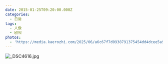 ```yaml
---
date: 2015-01-25T09:20:00.000Z
categories:
  - 日常
tags:
  - 人像
  - 剧照
photos:
  - 'https://media.kaerozhi.com/2025/06/a6c67f7d0938791375454dd4dcee5a90.jpg'
---
```

![_DSC4616.jpg](https://media.kaerozhi.com/2025/06/a6c67f7d0938791375454dd4dcee5a90.jpg)
